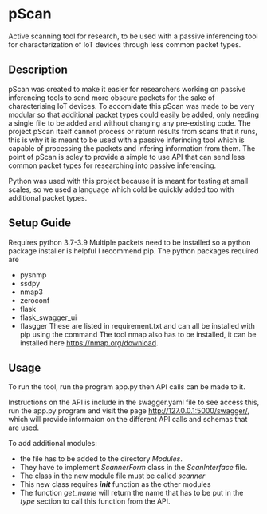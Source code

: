 # pScan
Active scanning tool for research, to be used with a passive inferencing tool for characterization of IoT devices through less common packet types.
## Description
pScan was created to make it easier for researchers working on passive inferencing tools to send more obscure packets for the sake of characterising IoT devices. To accomidate this pScan was made to be very modular so that additional packet types could easily be added, only needing a single file to be added and without changing any pre-existing code. 
The project pScan itself cannot process or return results from scans that it runs, this is why it is meant to be used with a passive inferincing tool which is capable of processing the packets and infering information from them. The point of pScan is soley to provide a simple to use API that can send less common packet types for researching into passive inferencing.

Python was used with this project because it is meant for testing at small scales, so we used a language which cold be quickly added too with additional packet types.

## Setup Guide
Requires python 3.7-3.9
Multiple packets need to be installed so a python package installer is helpful I recommend pip.
The python packages required are
- pysnmp
- ssdpy
- nmap3
- zeroconf
- flask
- flask_swagger_ui
- flasgger
These are listed in requirement.txt and can all be installed with pip using the command
The tool nmap also has to be installed, it can be installed here https://nmap.org/download.

## Usage
To run the tool, run the program app.py then API calls can be made to it.

Instructions on the API is include in the swagger.yaml file to see access this, run the app.py program and visit the page http://127.0.0.1:5000/swagger/, which will provide informaion on the different API calls and schemas that are used.

To add additional modules:
* the file has to be added to the directory *Modules*. 
* They have to implement *ScannerForm* class in the *ScanInterface* file.
* The class in the new module file must be called *scanner*
* This new class requires *__init__* function as the other modules
* The function *get_name* will return the name that has to  be put in the *type* section to call this function from the API.
